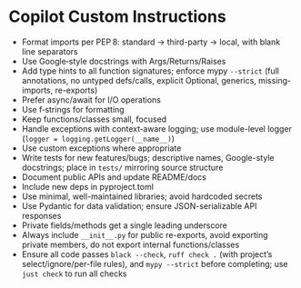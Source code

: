# Copilot Custom Instructions

- Format imports per PEP 8: standard → third-party → local, with blank line separators
- Use Google‑style docstrings with Args/Returns/Raises
- Add type hints to all function signatures; enforce mypy `--strict` (full annotations, no untyped defs/calls, explicit Optional, generics, missing-imports, re-exports)
- Prefer async/await for I/O operations
- Use f‑strings for formatting
- Keep functions/classes small, focused
- Handle exceptions with context‑aware logging; use module-level logger (`logger = logging.getLogger(__name__)`)
- Use custom exceptions where appropriate
- Write tests for new features/bugs; descriptive names, Google-style docstrings; place in `tests/` mirroring source structure
- Document public APIs and update README/docs
- Include new deps in pyproject.toml
- Use minimal, well-maintained libraries; avoid hardcoded secrets
- Use Pydantic for data validation; ensure JSON-serializable API responses
- Private fields/methods get a single leading underscore
- Always include `__init__.py` for public re-exports, avoid exporting private members, do not export internal functions/classes
- Ensure all code passes `black --check`, `ruff check .` (with project’s select/ignore/per-file rules), and `mypy --strict` before completing; use `just check` to run all checks
